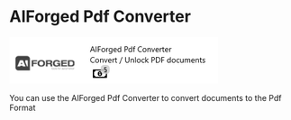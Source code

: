 # AIForged Pdf Converter

![](<../../.gitbook/assets/52 (2).png>)

You can use the AIForged Pdf Converter to convert documents to the Pdf Format
